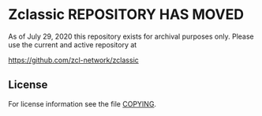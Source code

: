Zclassic REPOSITORY HAS MOVED
===============

As of July 29, 2020 this repository exists for archival purposes only.  Please use the current and active repository at

https://github.com/zcl-network/zclassic


License
-------

For license information see the file [COPYING](COPYING).
